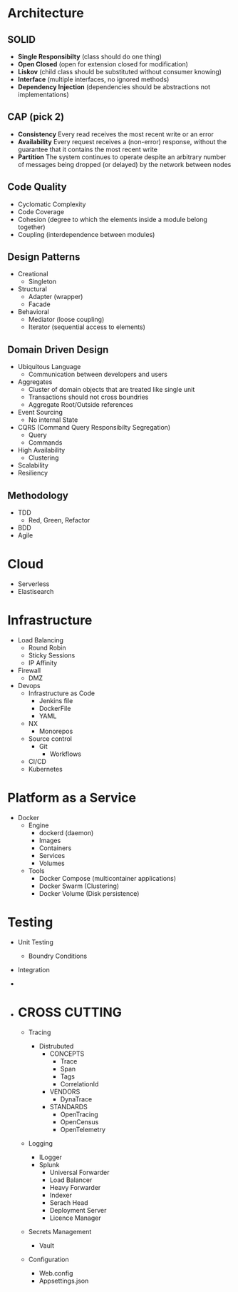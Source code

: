# Architecture
## SOLID
* **Single Responsibilty** (class should do one thing)
* **Open Closed** (open for extension closed for modification)
* **Liskov** (child class should be substituted without consumer knowing)
* **Interface** (multiple interfaces, no ignored methods)
* **Dependency Injection** (dependencies should be abstractions not implementations)

## CAP (pick 2)
* **Consistency** Every read receives the most recent write or an error
* **Availability** Every request receives a (non-error) response, without the guarantee that it contains the most recent write
* **Partition** The system continues to operate despite an arbitrary number of messages being dropped (or delayed) by the network between nodes
  
## Code Quality
* Cyclomatic Complexity
* Code Coverage
* Cohesion (degree to which the elements inside a module belong together)
* Coupling (interdependence between modules)

## Design Patterns
* Creational
  * Singleton
* Structural
  * Adapter (wrapper)
  * Facade   
* Behavioral
    * Mediator (loose coupling)
    * Iterator (sequential access to elements)

## Domain Driven Design
* Ubiquitous Language
    * Communication between developers and users
* Aggregates
    * Cluster of domain objects that are treated like single unit
    * Transactions should not cross boundries
    * Aggregate Root/Outside references
* Event Sourcing
    * No internal State
* CQRS (Command Query Responsibilty Segregation)
    * Query
    * Commands
* High Availability
    * Clustering
* Scalability
* Resiliency
 
## Methodology
* TDD
    * Red, Green, Refactor
* BDD
* Agile



#  Cloud
* Serverless
* Elastisearch
 
#  Infrastructure
* Load Balancing
    * Round Robin
    * Sticky Sessions
    * IP Affinity
* Firewall
    * DMZ
* Devops
    * Infrastructure as Code
        * Jenkins file
        * DockerFile
        * YAML
    * NX
        * Monorepos
    * Source control
        * Git
            * Workflows
    * CI/CD
    * Kubernetes
 
# Platform as a Service
* Docker
    * Engine 
        * dockerd (daemon)
        * Images
        * Containers
        * Services
        * Volumes
    * Tools
        * Docker Compose (multicontainer applications)
        * Docker Swarm (Clustering)
        * Docker Volume (Disk persistence)
 
# Testing
* Unit Testing
    * Boundry Conditions
* Integration
     
*  
* # CROSS CUTTING
     * Tracing
         * Distrubuted
           * CONCEPTS
             * Trace
             * Span
             * Tags
             * CorrelationId
            * VENDORS
                * DynaTrace
            * STANDARDS
              * OpenTracing
              * OpenCensus
              * OpenTelemetry

     * Logging
         * ILogger
         * Splunk
           * Universal Forwarder
           * Load Balancer
           * Heavy Forwarder
           * Indexer
           * Serach Head
           * Deployment Server
           * Licence Manager
     * Secrets Management
         * Vault
     * Configuration
         * Web.config
         * Appsettings.json